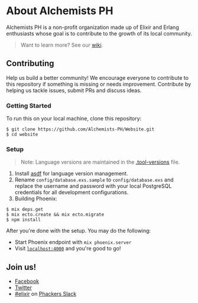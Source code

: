# About Alchemists PH

Alchemists PH is a non-profit organization made up of Elixir and Erlang enthusiasts whose goal is to contribute to the growth of its local community.

> Want to learn more? See our [wiki](https://github.com/Alchemists-PH/Website/wiki).

## Contributing

Help us build a better community! We encourage everyone to contribute to this repository if something is missing or needs improvement. Contribute by helping us tackle issues, submit PRs and discuss ideas.

### Getting Started

To run this on your local machine, clone this repository:

```
$ git clone https://github.com/Alchemists-PH/Website.git
$ cd website
```

### Setup

> Note: Language versions are maintained in the [.tool-versions]() file.

1. Install [asdf](https://github.com/HashNuke/asdf) for language version
   management.
2. Rename `config/database.exs.sample` to `config/database.exs` and replace the username and password with your local PostgreSQL credentials for all development configurations.
3. Building Phoenix:

```
$ mix deps.get
$ mix ecto.create && mix ecto.migrate
$ npm install
```

After you're done with the setup. You may do the following:

* Start Phoenix endpoint with `mix phoenix.server`
* Visit [`localhost:4000`](http://localhost:4000) and you're good to go!

## Join us!

* [Facebook](https://www.facebook.com/groups/peeug)
* [Twitter](https://twitter.com/alchemistsph)
* [#elixir](https://phackers.slack.com/messages/elixir) on [Phackers Slack](http://phackers.io)
